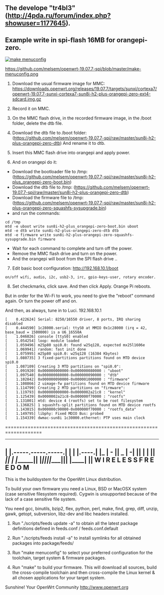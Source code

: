 The develope "tr4bl3" (http://4pda.ru/forum/index.php?showuser=1177645).
-------------------
Example write in spi-flash 16MB for orangepi-zero.
----
[![make menuconfig](https://github.com/melsem/openwrt-19.07.7-spi/blob/master/make-menuconfig.png)](https://github.com/melsem/openwrt-19.07.7-spi/blob/master/make-menuconfig.png)

https://github.com/melsem/openwrt-19.07.7-spi/blob/master/make-menuconfig.png
1. Download the usual firmware image for MMС: https://downloads.openwrt.org/releases/19.07.7/targets/sunxi/cortexa7/openwrt-19.07.7-sunxi-cortexa7-sun8i-h2-plus-orangepi-zero-ext4-sdcard.img.gz

2. Record it on MMС.

3. On the MMC flash drive, in the recorded firmware image, in the /boot folder, delete the dtb file.

4. Download the dtb file to /boot folder:  (https://github.com/melsem/openwrt-19.07.7-spi/raw/master/sun8i-h2-plus-orangepi-zero-dtb)
And rename it to dtb.

5. Insert this MMC flash drive into orangepi and apply power.

6. And on orangepi do it:
 * Download the bootloader file to /tmp: (https://github.com/melsem/openwrt-19.07.7-spi/raw/master/sun8i-h2-plus_orangepi-zero-boot.bin)
 * Download the dtb file to /tmp:  (https://github.com/melsem/openwrt-19.07.7-spi/raw/master/sun8i-h2-plus-orangepi-zero-dtb)
 * Download the firmware file to /tmp: (https://github.com/melsem/openwrt-19.07.7-spi/raw/master/sun8i-h2-plus-orangepi-zero-squashfs-sysupgrade.bin)
 * and run the commands:
```
cd /tmp
mtd -e uboot write sun8i-h2-plus_orangepi-zero-boot.bin uboot
mtd -e dtb write sun8i-h2-plus-orangepi-zero-dtb dtb
mtd -e firmware write sun8i-h2-plus-orangepi-zero-squashfs-sysupgrade.bin firmware
```
* Wait for each command to complete and turn off the power.
* Remove the MMC flash drive and turn on the power.
* And the orangepi will boot from the SPI flash drive ..

7. Edit basic boot configuration: 
http://192.168.10.1/boot
```
on/off wifi, audio, i2c, usb2-3, irc, gpio-keys-user, rotary encoder.
```
8. Set checkmarks, click save.
And then click Apply. Orange Pi reboots.

But in order for the Wi-Fi to work, you need to give the "reboot" command again.
Or turn the power off and on.

And then, as always, tune in to Luci. 192.168.10.1

```
[    0.422624] Serial: 8250/16550 driver, 8 ports, IRQ sharing disabled
[    0.444590] 1c28000.serial: ttyS0 at MMIO 0x1c28000 (irq = 42, base_baud = 1500000) is a U6_16550A
[    1.046026] console [ttyS0] enabled
[    1.054254] loop: module loaded
[    1.059496] m25p80 spi0.0: found w25q128, expected mx25l1606e
[    1.069941] random: fast init done
[    1.075995] m25p80 spi0.0: w25q128 (16384 Kbytes)
[    1.080735] 3 fixed-partitions partitions found on MTD device spi0.0
[    1.087109] Creating 3 MTD partitions on "spi0.0":
[    1.091920] 0x000000000000-0x000000080000 : "uboot"
[    1.097540] 0x000000080000-0x000000090000 : "dtb"
[    1.102842] 0x000000090000-0x000001000000 : "firmware"
[    1.108866] 2 uimage-fw partitions found on MTD device firmware
[    1.114799] Creating 2 MTD partitions on "firmware":
[    1.119793] 0x000000000000-0x0000002a21c8 : "kernel"
[    1.125439] 0x0000002a21c8-0x000000f70000 : "rootfs"
[    1.131001] mtd: device 4 (rootfs) set to be root filesystem
[    1.136825] 1 squashfs-split partitions found on MTD device rootfs
[    1.143015] 0x000000c90000-0x000000f70000 : "rootfs_data"
[    1.149795] libphy: Fixed MDIO Bus: probed
[    1.154339] dwmac-sun8i 1c30000.ethernet: PTP uses main clock

```

===================================================================

_______                     ________        __
 |       |.-----.-----.-----.|  |  |  |.----.|  |_
 |   -   ||  _  |  -__|     ||  |  |  ||   _||   _|
 |_______||   __|_____|__|__||________||__|  |____|
          |__| W I R E L E S S   F R E E D O M
 -----------------------------------------------------

This is the buildsystem for the OpenWrt Linux distribution.

To build your own firmware you need a Linux, BSD or MacOSX system (case
sensitive filesystem required). Cygwin is unsupported because of the lack
of a case sensitive file system.

You need gcc, binutils, bzip2, flex, python, perl, make, find, grep, diff,
unzip, gawk, getopt, subversion, libz-dev and libc headers installed.

1. Run "./scripts/feeds update -a" to obtain all the latest package definitions
defined in feeds.conf / feeds.conf.default

2. Run "./scripts/feeds install -a" to install symlinks for all obtained
packages into package/feeds/

3. Run "make menuconfig" to select your preferred configuration for the
toolchain, target system & firmware packages.

4. Run "make" to build your firmware. This will download all sources, build
the cross-compile toolchain and then cross-compile the Linux kernel & all
chosen applications for your target system.

Sunshine!
	Your OpenWrt Community
	http://www.openwrt.org


